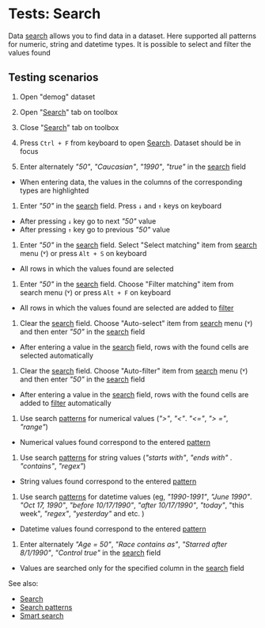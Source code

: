 <!-- TITLE: Tests: Search -->
<!-- SUBTITLE: -->

# Tests: Search

Data [search](data-search.md) allows you to find data in a dataset. Here supported all patterns for numeric, string and
datetime types. It is possible to select and filter the values found

## Testing scenarios

1. Open "demog" dataset

1. Open "[Search](data-search.md)" tab on toolbox

1. Close "[Search](data-search.md)" tab on toolbox

1. Press ```Ctrl + F``` from keyboard to open [Search](data-search.md). Dataset should be in focus

1. Enter alternately *"50"*, *"Caucasian"*, *"1990"*, *"true"* in the [search](data-search.md) field

* When entering data, the values in the columns of the corresponding types are highlighted

1. Enter *"50"* in the [search](data-search.md) field. Press ```↓``` and ```↑``` keys on keyboard

* After pressing ```↓``` key go to next *"50"* value
* After pressing ```↑``` key go to previous *"50"* value

1. Enter *"50"* in the [search](data-search.md) field. Select "Select matching" item from
   [search](data-search.md) menu (˅) or press ```Alt + S``` on keyboard

* All rows in which the values found are selected

1. Enter *"50"* in the [search](data-search.md) field. Choose "Filter matching" item from search menu (˅) or
   press ```Alt + F``` on keyboard

* All rows in which the values found are selected are added to [filter](../visualize/viewers/filters.md)

1. Clear the [search](data-search.md) field. Choose "Auto-select" item from [search](data-search.md)
   menu (˅) and then enter *"50"* in the [search](data-search.md) field

* After entering a value in the [search](data-search.md) field, rows with the found cells are selected automatically

1. Clear the [search](data-search.md) field. Choose "Auto-filter" item from
   [search](data-search.md) menu (˅) and then enter *"50"* in the [search](data-search.md) field

* After entering a value in the [search](data-search.md) field, rows with the found cells are added to
  [filter](../visualize/viewers/filters.md) automatically

1. Use search [patterns](data-search-patterns.md)  for numerical values (*">"*, *"<"*. *"<="*, *">
   ="*, *"range"*)

* Numerical values found correspond to the entered [pattern](data-search-patterns.md)

1. Use search [patterns](data-search-patterns.md)  for string values (*"starts with"*, *"ends with"*
   . *"contains"*, *"regex"*)

* String values found correspond to the entered [pattern](data-search-patterns.md)

1. Use search [patterns](data-search-patterns.md)  for datetime values (eg, *"1990-1991"*,
   *"June 1990"*. *"Oct 17, 1990"*, *"before 10/17/1990"*, *"after 10/17/1990"*, *"today"*, "this week", *"regex"*,
   *"yesterday"* and etc. )

* Datetime values found correspond to the entered [pattern](data-search-patterns.md)

1. Enter alternately *"Age = 50"*, *"Race contains as"*, *"Starred after 8/1/1990"*, *"Control true"* in
   the [search](data-search.md) field

* Values are searched only for the specified column in the [search](data-search.md) field

See also:

* [Search](data-search.md)
* [Search patterns](data-search-patterns.md)
* [Smart search](../overview/smart-search.md)
